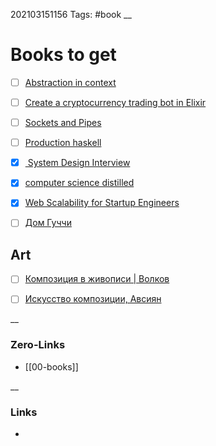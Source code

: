 202103151156
Tags: #book
__
# Books to get
 
 - [ ]  [Abstraction in context](https://www.goodreads.com/book/show/55817946-abstractions-in-context)  
 - [ ] [Create a cryptocurrency trading bot in Elixir](https://leanpub.com/create-a-cryptocurrency-trading-bot-in-elixir)   
 - [ ] [Sockets and Pipes](https://leanpub.com/sockets-and-pipes) 
 - [ ] [Production haskell](https://leanpub.com/production-haskell)  
 - [x] [ System Design Interview](https://www.amazon.com/gp/product/B08CMF2CQF)  
 - [x] [computer science distilled ](https://www.amazon.com/gp/product/0997316020/)  
 - [x] [Web Scalability for Startup Engineers](https://www.amazon.com/gp/product/0071843655) 
 - [ ] [Дом Гуччи](https://www.chitai-gorod.ru/catalog/book/2876213/)  



## Art
- [ ] [Композиция в живописи | Волков](https://www.ozon.ru/product/kompozitsiya-v-zhivopisi-volkov-nikolay-nikolaevich-643113585)
- [ ] [Искусство композиции, Авсиян](ttps://www.ozon.ru/product/iskusstvo-kompozitsii-327080246/?avtc=1&avte=2&avts=1676503949&sh=I7TWhba4AQ)


__
### Zero-Links
- [[00-books]]  

__
### Links
- 

 
 